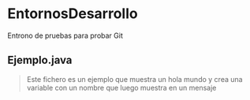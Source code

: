 # EntornosDesarrollo
Entrono de pruebas para probar Git

## Ejemplo.java
> Este fichero es un ejemplo que muestra un hola mundo y crea una variable con un nombre que luego muestra en un mensaje
